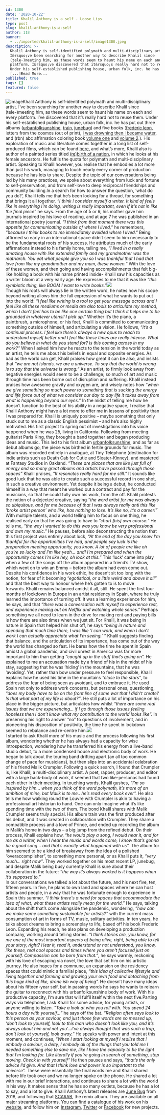 ```yaml
---
id: 1300
date: '2020-10-22'
title: Khalil Anthony is a self - Loose Lips
type: post
slug: khalil-anthony-is-a-self
author: 118
banner:
  - ../imported/khalil-anthony-is-a-self/image1300.jpeg
description: >-
  Khalil Anthony is self-identified polymath and multi-disciplinary artist.
  I&rsquo;ve been searching for another way to describe Khalil since
  (tele-)meeting him, as these words seem to haunt his name on each and every
  platform. I&rsquo;ve discovered that it&rsquo;s really hard not to reuse them.
  Under his self-established publishing house, urban folk, inc. he has put out
  [...]Read More...
published: true
tags: []
featured: false
---
```

![image](../../imported/khalil-anthony-is-a-self/image1300.jpeg)Khalil Anthony is self-identified polymath and multi-disciplinary artist. I’ve been searching for another way to describe Khalil since (tele-)meeting him, as these words seem to haunt his name on each and every platform. I’ve discovered that it’s really hard not to reuse them. Under his self-established publishing house, urban folk, inc. he has put out three albums ([urbanfolksunshine](https://urbanfolkmusic.bandcamp.com/album/urbanfolksunshine), [train](https://urbanfolkmusic.bandcamp.com/album/train), [junebug](https://urbanfolkmusic.bandcamp.com/album/june-bug)) and five books ([frederic leon](https://www.amazon.com/Frederic-Leon-Anthony-Dwight-Peebles/dp/1481172794/ref=sr_1_1?ie=UTF8&qid=1422162343&sr=8-1&keywords=frederic+leon+anthony+dwight+peebles), letters from the cosmos (out of print), [i was drowning then i became water,](https://www.amazon.com/dp/197975473X) and (rbn) abc affirmation coloring book [volume one](https://www.amazon.com/dp/1791517102) and [volume 2](https://www.amazon.com/dp/1796674303/ref=rdr_ext_tmb).). His exploration of music and literature comes together in a long list of self-produced films, which can be found [here](https://khalilanthonypeebles.com/projects), and what’s more, Khalil also is author of a painted series titled [(re)birth of a nation](https://khalilanthonypeebles.com/rebirth-of-nation), in which he looks at his female ancestors. He fulfils the quota for polymath and multi-disciplinary artist. Speaking to Khalil however, you realise that he embodies a lot more than just his work, managing to touch nearly every corner of production because he has lots to share. Despite the topic of our conversations being led by his many practices, we spoke about everything from luck and fortune to self-preservation, and from self-love to deep reciprocal friendships and community building.In a search for how to answer the question, ‘what do you do?’, Khalil tells me that he’s been looking for a thread, for something that brings it all together. _“I think I consider myself a writer. It kind of feels like in everything I'm doing, writing is really important, even if it's not in like the final piece”_ he says. From the age of 5 or 6, his mother gave him journals inspired by his love of reading, and at age 7 he was published in an international poetry journal. _“I think from that moment there was this appetite for communicating outside of where I lived,”_ he remembers, _“because I think books to me immediately avoided where I lived.”_ Being affirmed so early in an international space didn’t seem to him necessarily to be the fundamental roots of his success. He attributes much of the early affirmations instead to his family home, telling me, _“I lived in a really amazing house with like extended family and my grandmother was the matriarch. You eat what people give you so I was thankful that I had that love from like my grandmother and my mum, these women.”_ With the love of these women, and then going and having accomplishments that felt big- like holding a book with his name printed inside- Khalil saw his capacities as a writer bloom at a very early age. He expresses to me that it was like _“this symbiotic thing, like BOOM I want to write books.”_![](/wp-content/uploads/live/img/wysiwyg/5f8d957454465.jpg)  
Though his roots will always lie in the written word, he notes how his scope beyond writing allows him the full expression of what he wants to put out into the world: _“I feel like writing is a tool to get your message across and I feel like all these mediums or media are also tools to articulate my method, which I don’t feel has to be like one certain thing but I think it helps me to be grounded in whatever utensil I pick up.”_ Whether it’s the piano, a paintbrush, a microphone, or his feet, Khalil is committed to communicating something outside of himself, and articulating a vision. He follows, “_It’s a continual process. I feel like there’s always a new opus to reach to understand myself better and I feel like these times are really intense. What do you believe in what do you stand for? Is this coming across in my work?”_ When I asked him how he reacts to the tension in the world today as an artist, he tells me about his beliefs in equal and opposite energies. As bad as the world can get, Khalil praises how great it can be also, and insists that _“we are not islands, we are a universe. To say that the world is wrong is to say that the universe is wrong.”_ As an artist, to firmly look away from negative energies would seem to be a challenge; so much of art and music through time has been borne out of disruption and suffering. Khalil instead praises how awesome gravity and oxygen are, and wisely notes how _“when we give something so much power to something that is sucking the energy and life force out of what we consider our day to day life it takes away from what is happening beyond our eyes.”_ In the midst of telling me how he doesn’t function to the best of his ability in a negative space, I realise that Khalil Anthony might have a lot more to offer me in lessons of positivity than I was prepared for. Khalil is uniquely positive – maybe something that only stuck out to me as a classic English pessimist – and he’s also highly motivated. His first project to spring out of investigations into his voice happened when he was 25, living in California. Following from meeting guitarist Paris King, they brought a band together and began producing ideas and music. This led to his first album [urbanfolksunshine](https://urbanfolkmusic.bandcamp.com/album/urbanfolksunshine), and as far as debut albums go, the piece was birthed in fertile grounds for music. The album was recorded entirely in analogue, at Tiny Telephone (destination for indie artists such as Death Cab for Cutie and Sleater-Kinney), and mastered at Fantasy Studios in Oakland. _“These are places that are like just full of energy and so many great albums and artists have passed through those spaces”_ Khalil praises, _“It resonates really hard for me still.”_ It sounds like good luck that he was able to create such a successful record in one shot, in such a creative environment. Yet despite it being a debut, he conducted himself in a way that meant he worked out a contract and pay for the musicians, so that he could fully own his work, from the off. Khalil protests the notion of a dejected creative, saying _“the word artist for me was always so ubiquitous, and for me because of that I was always really anti this like ’broke artist person’ who like, has nothing to lose. It’s like no, it’s a career!”_ With multiple talents, and a world telling him to focus on one thing, he realised early on that he was going to have to _“chart \[his\] own course.”_ He tells me, _“the way I wanted to do this was you know be very professional and own my music.”_ He pauses, before also deconstructing the notion that this first project was entirely about luck, _“At the end of the day you know I’m thankful for the opportunities I’ve had, and people say luck is the preparation meeting opportunity, you know. A lot of people are like oh you’re so lucky and I’m like yeah… and! I’m prepared and when the opportunity comes I’m like hey, oh look at this.”_ This ‘luck’ came into play when a few of the songs off the album appeared in a friend’s TV show, which went on to win an Emmy – before the album had even come out. Despite his confidence in his work ethic, he doesn’t sit too long with the notion, for fear of it becoming _“egotistical, or a little weird and above it all”_ and that the best way to honour where he’s gotten to is to move forwards. Khalil remains balanced amidst it all, still. He spent the first four months of lockdown in Europe in an artist residency in Spain, where he truly learned the importance of turning off. It was a learning experience for him, he says, and that _“there was a conversation with myself to experience rest, and experience maxing out on Netflix and watching whole series.”_ Perhaps something we all need to learn in the drive for making rent and paying bills is how there are also times when we just sit. For Khalil, it was being in nature in Spain that helped him shut off, he says _“being in nature and spending that much time there, I was like ‘I can work, and when I don’t work I can actually appreciate what I’m seeing.’ ”_ Khalil suggests finding that balance, and the articulation of its importance, has come out of the way the world has changed so fast. He bares how the time he spent in Spain amidst a global pandemic, and civil unrest in America was far more important to him than getting _“caught up in the stuff that’s going on”._ He explained to me an accusation made by a friend of his in the midst of his stay, suggesting that he was ‘hiding’ in the mountains, that he was ‘avoiding’. Yet, rather than bow under pressure to feel responsible, Khalil explains how he used his time in the mountains _“close to the stars”_, to address the fear of being seen as avoidant, and to embrace it. He used Spain not only to address work concerns, but personal ones, questioning, _“does my body have to be on the front line of some war that I didn’t create? Is that what part of my life is about?”_. He still puts a lot of importance on his place in the bigger picture, but articulates how whilst _“there are some real issues that we are experiencing… if I go through those issues feeling hopeless then I don’t know what my contribution to the world looks like”._ In preserving his right to answer “no” to questions of involvement, and in pioneering his disposition of positivity, the time he spent in lockdown seemed to rebalance and re-centre him.![](/wp-content/uploads/live/img/wysiwyg/5f8d9587b15a4.jpg)  
I started to ask Khalil more of his music and the process following his first album, wondering whether he has always had a capacity for wise introspection, wondering how he transferred his energy from a live-band studio debut, to a more condensed house and electronic body of work. He began to talk about the touring band drifting apart (an all too common change of pace for musicians), but then slips into an accidental celebration of his friend Malik Crumpler. Following a quick search, I found that Crumpler is, like Khalil, a multi-disciplinary artist. A poet, rapper, producer, and editor with a large back-body of work, it seemed that two like-personas had found each other in their meeting. In touching words, Khalil gushes, _“I’m so inspired by him… when you think of the word polymath, it’s more of an ambition of mine, but Malik is to me.. he’s read every book ever”._ He also tells me how walking round the Louvre with Crumpler is akin to having a professional art historian to hand. One can only imagine what it’s like spending time with the two of them. The bond Khalil shares with Malik Crumpler seems truly special. His album train was the first produced after his debut, and it was created in collaboration with Crumpler. They share a compatible process and a love of Prince, and ended up recording the album in Malik’s home in two days – a big jump from the refined debut. On their process, Khalil explains how, “_he would play a song, I would hear it, and for me as a writer, when I hear the music and words come, I know that’s gonna be a good song… and that’s exactly what happened with us”._ The album for him seemed to be a kind of breakaway from the idea of a polished “overaccomplisher”, to something more personal, or as Khalil puts it, _“very much… right now”_. They worked together on his most recent LP, junebug, and despite Malik being busy currently Khalil is sure about their collaboration in the future: _“the way it’s always worked is it happens when it’s supposed to.”_   
In our conversations we talked a lot about the future, and his next five, ten, fifteen years. In five, he plans to own land and spaces where he can host artists and people, in a way that he was fortunate enough to experience in Spain this summer. _“I think there's a need for spaces that accommodate the idea of what, what these artists really mean for the world.”_ He says, talking about the shift that’s come alongside the pandemic, wondering, _“how can we make some something sustainable for artists?”_ with the current mass consumption of art in forms of TV, music, solitary activities. In ten years, he talks about dreams to bring a screenplay to life, based off his book Frederic Leon. Expanding his reach, he also plans on developing a production company, working around telling stories. _“I think stories are, you know, for me one of the most important aspects of being alive, right, being able to tell your story, right? Hear it, read it, understand or not understand, you know, like these, real cool spaces and times where you aren't focused just on yourself. Compassion can be born from that.”_, he says warmly, reckoning with his love of escaping via novel, the love that set him on his artistic journey. He also hopes for a commune, an expansion on the residency spaces that could mimic a familial place, _“this idea of collective lifestyle and living together and farming and growing your own food and detaching from this huge kind of like, drone ish way of being”._ He doesn’t have many ideas about his fifteen-year self, but in passing words he says he wants to relearn the guitar to reconnect with his urbanfolksunshine body of work. With his productive capacity, I’m sure that will fulfil itself within the next five.Parting ways via telephone, I ask Khalil for some advice, for young artists, or anyone willing to listen. _“Take a look at who you roll with. You spend 24 hours a day with yourself…”_ he says off the bat. _“Religion often says look to this person as your saviour, and just those few words are so messed up, ‘don’t look to yourself, look to this man who doesn’t look like you, and it’s always about him and not you’…I’ve always thought that was such a trap, don’t look at yourself, look away.”_ He speaks with power and intent at this moment, and continues, _“When I start looking at myself I realise that I embody a saviour, a deity, I embody all of the things that you told me I needed something else to save me, like I have the capacity to be the light that I’m looking for. Like literally if you’re going in search of something, stop moving. Check in with yourself”_ He then pauses and says, _“that’s the only advice I’d give. And that I think love and power is so important to the universe”._ These were essentially the final words me and Khalil shared before life took over and we no longer spoke on the phone. He shared a lot with me in our brief interactions, and continues to share a lot with the world in his way. It makes sense that he has so many outlets, because he has a lot to say, and a lot to give. Khalil Anthony’s latest releases are [June Bug](https://urbanfolkmusic.bandcamp.com/album/june-bug) from 2018, and following that [SCARAB](https://urbanfolkmusic.bandcamp.com/album/scarab), the remix album. They are available on all major streaming platforms. You can find a catalogue of his work on his [website](https://khalilanthonypeebles.com/home), and follow him on [Instagram](http://www.instagram.com/beingkhalilanthony), [Twitter](https://twitter.com/beingpolymath?lang=en) or [Facebook](https://www.facebook.com/urbanfolkmusicproject) for new projects.